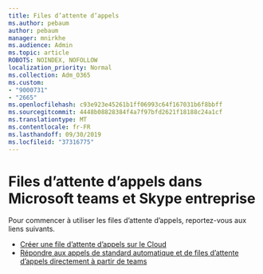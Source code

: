 ```yaml
---
title: Files d’attente d’appels
ms.author: pebaum
author: pebaum
manager: mnirkhe
ms.audience: Admin
ms.topic: article
ROBOTS: NOINDEX, NOFOLLOW
localization_priority: Normal
ms.collection: Adm_O365
ms.custom:
- "9000731"
- "2665"
ms.openlocfilehash: c93e923e45261b1ff06993c64f167031b6f8bbff
ms.sourcegitcommit: 4448b08828384f4a7f97bfd2621f18188c24a1cf
ms.translationtype: MT
ms.contentlocale: fr-FR
ms.lasthandoff: 09/30/2019
ms.locfileid: "37316775"
---
```

# <a name="call-queues-in-microsoft-teams-and-skype-for-business"></a>Files d’attente d’appels dans Microsoft teams et Skype entreprise 

Pour commencer à utiliser les files d’attente d’appels, reportez-vous aux liens suivants.

- [Créer une file d’attente d’appels sur le Cloud](https://docs.microsoft.com/microsoftteams/create-a-phone-system-call-queue)
- [Répondre aux appels de standard automatique et de files d’attente d’appels directement à partir de teams](https://docs.microsoft.com/microsoftteams/answer-auto-attendant-and-call-queue-calls)